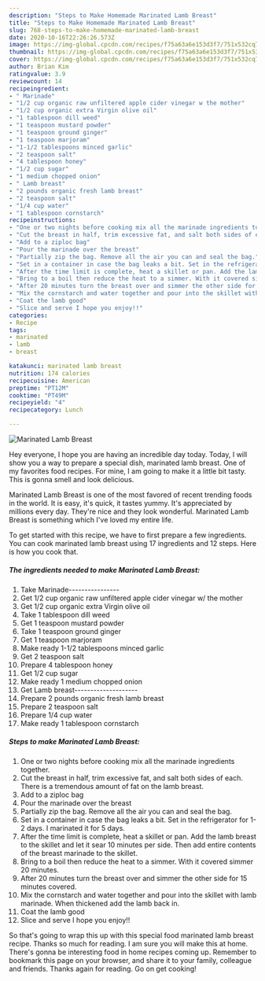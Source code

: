 ```yaml
---
description: "Steps to Make Homemade Marinated Lamb Breast"
title: "Steps to Make Homemade Marinated Lamb Breast"
slug: 768-steps-to-make-homemade-marinated-lamb-breast
date: 2020-10-16T22:26:26.573Z
image: https://img-global.cpcdn.com/recipes/f75a63a6e153d3f7/751x532cq70/marinated-lamb-breast-recipe-main-photo.jpg
thumbnail: https://img-global.cpcdn.com/recipes/f75a63a6e153d3f7/751x532cq70/marinated-lamb-breast-recipe-main-photo.jpg
cover: https://img-global.cpcdn.com/recipes/f75a63a6e153d3f7/751x532cq70/marinated-lamb-breast-recipe-main-photo.jpg
author: Brian Kim
ratingvalue: 3.9
reviewcount: 14
recipeingredient:
- " Marinade"
- "1/2 cup organic raw unfiltered apple cider vinegar w the mother"
- "1/2 cup organic extra Virgin olive oil"
- "1 tablespoon dill weed"
- "1 teaspoon mustard powder"
- "1 teaspoon ground ginger"
- "1 teaspoon marjoram"
- "1-1/2 tablespoons minced garlic"
- "2 teaspoon salt"
- "4 tablespoon honey"
- "1/2 cup sugar"
- "1 medium chopped onion"
- " Lamb breast"
- "2 pounds organic fresh lamb breast"
- "2 teaspoon salt"
- "1/4 cup water"
- "1 tablespoon cornstarch"
recipeinstructions:
- "One or two nights before cooking mix all the marinade ingredients together."
- "Cut the breast in half, trim excessive fat, and salt both sides of each. There is a tremendous amount of fat on the lamb breast."
- "Add to a ziploc bag"
- "Pour the marinade over the breast"
- "Partially zip the bag. Remove all the air you can and seal the bag."
- "Set in a container in case the bag leaks a bit. Set in the refrigerator for 1-2 days. I marinated it for 5 days."
- "After the time limit is complete, heat a skillet or pan. Add the lamb breast to the skillet and let it sear 10 minutes per side. Then add entire contents of the breast marinade to the skillet."
- "Bring to a boil then reduce the heat to a simmer. With it covered simmer 20 minutes."
- "After 20 minutes turn the breast over and simmer the other side for 15 minutes covered."
- "Mix the cornstarch and water together and pour into the skillet with lamb marinade. When thickened add the lamb back in."
- "Coat the lamb good"
- "Slice and serve I hope you enjoy!!"
categories:
- Recipe
tags:
- marinated
- lamb
- breast

katakunci: marinated lamb breast 
nutrition: 174 calories
recipecuisine: American
preptime: "PT12M"
cooktime: "PT49M"
recipeyield: "4"
recipecategory: Lunch

---
```



![Marinated Lamb Breast](https://img-global.cpcdn.com/recipes/f75a63a6e153d3f7/751x532cq70/marinated-lamb-breast-recipe-main-photo.jpg)

Hey everyone, I hope you are having an incredible day today. Today, I will show you a way to prepare a special dish, marinated lamb breast. One of my favorites food recipes. For mine, I am going to make it a little bit tasty. This is gonna smell and look delicious.

Marinated Lamb Breast is one of the most favored of recent trending foods in the world. It is easy, it's quick, it tastes yummy. It's appreciated by millions every day. They're nice and they look wonderful. Marinated Lamb Breast is something which I've loved my entire life.




To get started with this recipe, we have to first prepare a few ingredients. You can cook marinated lamb breast using 17 ingredients and 12 steps. Here is how you cook that.

<!--inarticleads1-->

##### The ingredients needed to make Marinated Lamb Breast:

1. Take  Marinade----------------
1. Get 1/2 cup organic raw unfiltered apple cider vinegar w/ the mother
1. Get 1/2 cup organic extra Virgin olive oil
1. Take 1 tablespoon dill weed
1. Get 1 teaspoon mustard powder
1. Take 1 teaspoon ground ginger
1. Get 1 teaspoon marjoram
1. Make ready 1-1/2 tablespoons minced garlic
1. Get 2 teaspoon salt
1. Prepare 4 tablespoon honey
1. Get 1/2 cup sugar
1. Make ready 1 medium chopped onion
1. Get  Lamb breast--------------------
1. Prepare 2 pounds organic fresh lamb breast
1. Prepare 2 teaspoon salt
1. Prepare 1/4 cup water
1. Make ready 1 tablespoon cornstarch




<!--inarticleads2-->

##### Steps to make Marinated Lamb Breast:

1. One or two nights before cooking mix all the marinade ingredients together.
1. Cut the breast in half, trim excessive fat, and salt both sides of each. There is a tremendous amount of fat on the lamb breast.
1. Add to a ziploc bag
1. Pour the marinade over the breast
1. Partially zip the bag. Remove all the air you can and seal the bag.
1. Set in a container in case the bag leaks a bit. Set in the refrigerator for 1-2 days. I marinated it for 5 days.
1. After the time limit is complete, heat a skillet or pan. Add the lamb breast to the skillet and let it sear 10 minutes per side. Then add entire contents of the breast marinade to the skillet.
1. Bring to a boil then reduce the heat to a simmer. With it covered simmer 20 minutes.
1. After 20 minutes turn the breast over and simmer the other side for 15 minutes covered.
1. Mix the cornstarch and water together and pour into the skillet with lamb marinade. When thickened add the lamb back in.
1. Coat the lamb good
1. Slice and serve I hope you enjoy!!




So that's going to wrap this up with this special food marinated lamb breast recipe. Thanks so much for reading. I am sure you will make this at home. There's gonna be interesting food in home recipes coming up. Remember to bookmark this page on your browser, and share it to your family, colleague and friends. Thanks again for reading. Go on get cooking!
